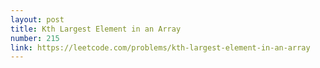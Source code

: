 ```yaml
---
layout: post
title: Kth Largest Element in an Array
number: 215
link: https://leetcode.com/problems/kth-largest-element-in-an-array
---
```

